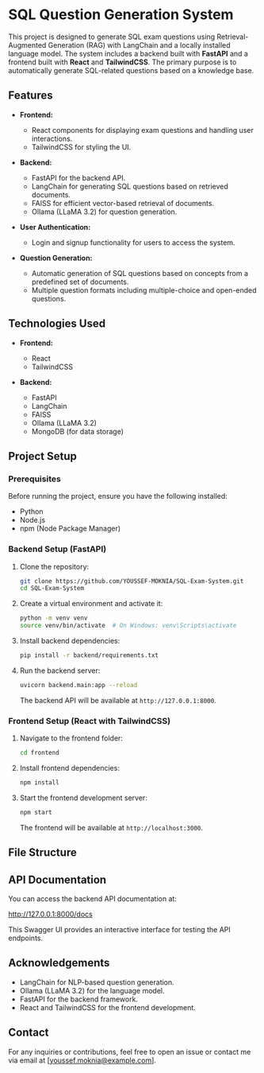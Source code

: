 # SQL Question Generation System

This project is designed to generate SQL exam questions using Retrieval-Augmented Generation (RAG) with LangChain and a locally installed language model. The system includes a backend built with **FastAPI** and a frontend built with **React** and **TailwindCSS**. The primary purpose is to automatically generate SQL-related questions based on a knowledge base.

## Features

- **Frontend:**
  - React components for displaying exam questions and handling user interactions.
  - TailwindCSS for styling the UI.

- **Backend:**
  - FastAPI for the backend API.
  - LangChain for generating SQL questions based on retrieved documents.
  - FAISS for efficient vector-based retrieval of documents.
  - Ollama (LLaMA 3.2) for question generation.

- **User Authentication:**
  - Login and signup functionality for users to access the system.

- **Question Generation:**
  - Automatic generation of SQL questions based on concepts from a predefined set of documents.
  - Multiple question formats including multiple-choice and open-ended questions.

## Technologies Used

- **Frontend:**
  - React
  - TailwindCSS

- **Backend:**
  - FastAPI
  - LangChain
  - FAISS
  - Ollama (LLaMA 3.2)
  - MongoDB (for data storage)

## Project Setup

### Prerequisites

Before running the project, ensure you have the following installed:

- Python
- Node.js
- npm (Node Package Manager)

### Backend Setup (FastAPI)

1. Clone the repository:

    ```bash
    git clone https://github.com/YOUSSEF-MOKNIA/SQL-Exam-System.git
    cd SQL-Exam-System
    ```

2. Create a virtual environment and activate it:

    ```bash
    python -m venv venv
    source venv/bin/activate  # On Windows: venv\Scripts\activate
    ```

3. Install backend dependencies:

    ```bash
    pip install -r backend/requirements.txt
    ```

4. Run the backend server:

    ```bash
    uvicorn backend.main:app --reload
    ```

   The backend API will be available at `http://127.0.0.1:8000`.

### Frontend Setup (React with TailwindCSS)

1. Navigate to the frontend folder:

    ```bash
    cd frontend
    ```

2. Install frontend dependencies:

    ```bash
    npm install
    ```

3. Start the frontend development server:

    ```bash
    npm start
    ```

   The frontend will be available at `http://localhost:3000`.

## File Structure


## API Documentation

You can access the backend API documentation at:

http://127.0.0.1:8000/docs

This Swagger UI provides an interactive interface for testing the API endpoints.

## Acknowledgements

- LangChain for NLP-based question generation.
- Ollama (LLaMA 3.2) for the language model.
- FastAPI for the backend framework.
- React and TailwindCSS for the frontend development.

## Contact

For any inquiries or contributions, feel free to open an issue or contact me via email at [youssef.moknia@example.com].
